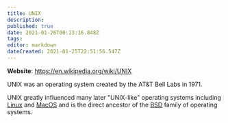 ```yaml
---
title: UNIX
description: 
published: true
date: 2021-01-26T00:13:16.848Z
tags: 
editor: markdown
dateCreated: 2021-01-25T22:51:56.547Z
---
```


**Website**: <https://en.wikipedia.org/wiki/UNIX>

UNIX was an operating system created by the AT&T Bell Labs in 1971.

UNIX greatly influenced many later "UNIX-like" operating systems including [Linux](/topics/linux) and [MacOS](/topics/macos) and is the direct ancestor of the [BSD](/topics/bsd) family of operating systems.
